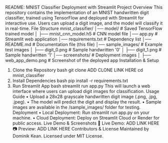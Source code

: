 README: MNIST Classifier Deployment with Streamlit
Project Overview
This repository contains the implementation of an MNIST handwritten digit classifier, trained using TensorFlow and deployed with Streamlit for interactive use. Users can upload a digit image, and the model will classify it in real-time.
File Structure
mnist_classifier/
│── model/                      # Saved TensorFlow trained model
│   ├── mnist_cnn_model.h5      # CNN model file
│── app.py                       # Streamlit web application
│── requirements.txt             # Dependency list
│── README.md                    # Documentation file (this file)
│── sample_images/               # Example test images
│   ├── digit_0.png              # Sample handwritten '0'
│   ├── digit_1.png              # Sample handwritten '1'
│── screenshots/                 # Deployment images
│   ├── web_app_demo.png         # Screenshot of the deployed app
Installation & Setup
1. Clone the Repository
bash
git clone ADD CLONE LINK HERE
cd mnist_classifier
2. Install Dependencies
bash
pip install -r requirements.txt
3. Run Streamlit App
bash
streamlit run app.py
This will launch a web interface where users can upload digit images for classification.
Usage Guide
    • Upload a 28x28 grayscale handwritten digit image (.png, .jpg, .jpeg).
    • The model will predict the digit and display the result.
    • Sample images are available in the /sample_images/ folder for testing.
Deployment
    • Local Deployment: Run streamlit run app.py on your machine.
    • Cloud Deployment: Deploy on Streamlit Cloud or Render for public access.
Live Demo & Screenshots
🔗 Live Demo: ADD LINK HERE 📷 Preview: ADD LINK HERE
Contributors & License
Maintained by Dominik Kean. Licensed under MIT License.

